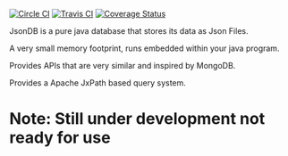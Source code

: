 [![Circle CI](https://circleci.com/gh/Jsondb/jsondb.svg?style=shield&circle-token=ead22be4576932974f9fda267a4cc31d883f5927)](https://circleci.com/gh/Jsondb/jsondb)   [![Travis CI](https://travis-ci.org/Jsondb/jsondb.svg?branch=master)](https://travis-ci.org/Jsondb/jsondb)  [![Coverage Status](https://coveralls.io/repos/github/FarooqKhan/jsondb/badge.svg?branch=master)](https://coveralls.io/github/FarooqKhan/jsondb?branch=master)


JsonDB is a pure java database that stores its data as Json Files.

A very small memory footprint, runs embedded within your java program.

Provides APIs that are very similar and inspired by MongoDB.

Provides a Apache JxPath based query system.

# Note: Still under development not ready for use
